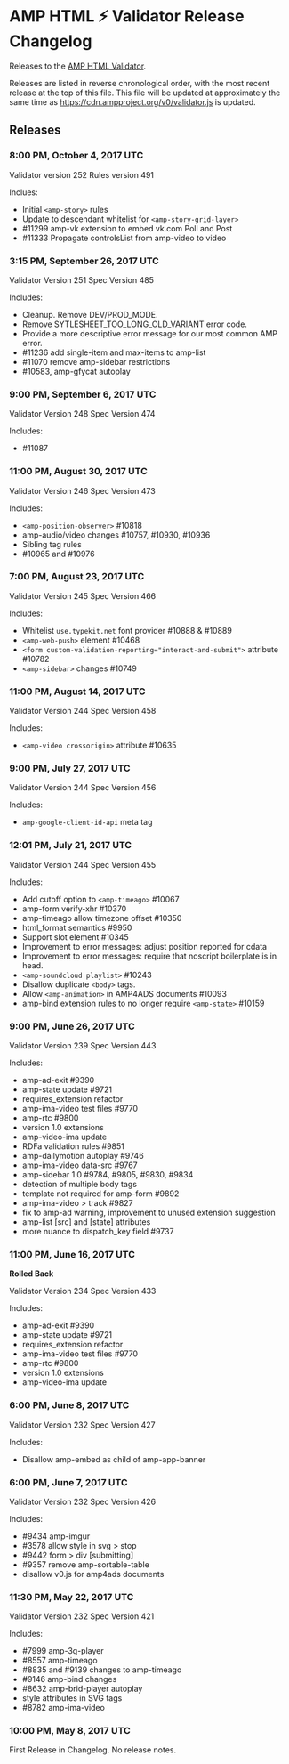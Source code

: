 <!---
Copyright 2017 The AMP HTML Authors. All Rights Reserved.

Licensed under the Apache License, Version 2.0 (the "License");
you may not use this file except in compliance with the License.
You may obtain a copy of the License at

      http://www.apache.org/licenses/LICENSE-2.0

Unless required by applicable law or agreed to in writing, software
distributed under the License is distributed on an "AS-IS" BASIS,
WITHOUT WARRANTIES OR CONDITIONS OF ANY KIND, either express or implied.
See the License for the specific language governing permissions and
limitations under the License.
-->

# AMP HTML ⚡ Validator Release Changelog

Releases to the
[AMP HTML Validator](https://github.com/ampproject/amphtml/blob/master/validator/README.md).

Releases are listed in reverse chronological order, with the most recent release
at the top of this file. This file will be updated at approximately the same
time as https://cdn.ampproject.org/v0/validator.js is updated.

## Releases

<!--
Please add new release changes here. Use the time in UTC for the header and
mention any release notes since the last change as well as the version numbers.
-->

### 8:00 PM, October 4, 2017 UTC

Validator version 252
Rules version 491

Inclues:
 - Initial `<amp-story>` rules
 - Update to descendant whitelist for `<amp-story-grid-layer>`
 - #11299 amp-vk extension to embed vk.com Poll and Post
 - #11333 Propagate controlsList from amp-video to video

### 3:15 PM, September 26, 2017 UTC

Validator Version 251
Spec Version 485

Includes:
 - Cleanup. Remove DEV/PROD_MODE.
 - Remove SYTLESHEET_TOO_LONG_OLD_VARIANT error code.
 - Provide a more descriptive error message for our most common AMP error.
 - #11236 add single-item and max-items to amp-list
 - #11070 remove amp-sidebar restrictions
 - #10583, amp-gfycat autoplay

### 9:00 PM, September 6, 2017 UTC

Validator Version 248
Spec Version 474

Includes:
 - #11087

### 11:00 PM, August 30, 2017 UTC

Validator Version 246
Spec Version 473

Includes:
 - `<amp-position-observer>` #10818
 - amp-audio/video changes #10757, #10930, #10936
 - Sibling tag rules
 - #10965 and #10976

### 7:00 PM, August 23, 2017 UTC

Validator Version 245
Spec Version 466

Includes:
 - Whitelist `use.typekit.net` font provider #10888 & #10889
 - `<amp-web-push>` element #10468
 - `<form custom-validation-reporting="interact-and-submit">` attribute #10782
 - `<amp-sidebar>` changes #10749

### 11:00 PM, August 14, 2017 UTC

Validator Version 244
Spec Version 458

Includes:
 - `<amp-video crossorigin>` attribute #10635

### 9:00 PM, July 27, 2017 UTC

Validator Version 244
Spec Version 456

Includes:
 - `amp-google-client-id-api` meta tag

### 12:01 PM, July 21, 2017 UTC

Validator Version 244
Spec Version 455

Includes:

 - Add cutoff option to `<amp-timeago>` #10067
 - amp-form verify-xhr #10370
 - amp-timeago allow timezone offset #10350
 - html_format semantics #9950
 - Support slot element #10345
 - Improvement to error messages: adjust position reported for cdata
 - Improvement to error messages: require that noscript boilerplate is in head.
 - `<amp-soundcloud playlist>` #10243
 - Disallow duplicate `<body>` tags.
 - Allow `<amp-animation>` in AMP4ADS documents #10093
 - amp-bind extension rules to no longer require `<amp-state>` #10159

### 9:00 PM, June 26, 2017 UTC

Validator Version 239
Spec Version 443

Includes:

 - amp-ad-exit #9390
 - amp-state update #9721
 - requires_extension refactor
 - amp-ima-video test files #9770
 - amp-rtc #9800
 - version 1.0 extensions
 - amp-video-ima update
 - RDFa validation rules #9851
 - amp-dailymotion autoplay #9746
 - amp-ima-video data-src #9767
 - amp-sidebar 1.0 #9784, #9805, #9830, #9834
 - detection of multiple body tags
 - template not required for amp-form #9892
 - amp-ima-video > track #9827
 - fix to amp-ad warning, improvement to unused extension suggestion
 - amp-list [src] and [state] attributes
 - more nuance to dispatch_key field #9737

### 11:00 PM, June 16, 2017 UTC

**Rolled Back**

Validator Version 234
Spec Version 433

Includes:

 - amp-ad-exit #9390
 - amp-state update #9721
 - requires_extension refactor
 - amp-ima-video test files #9770
 - amp-rtc #9800
 - version 1.0 extensions
 - amp-video-ima update

### 6:00 PM, June 8, 2017 UTC

Validator Version 232
Spec Version 427

Includes:

 - Disallow amp-embed as child of amp-app-banner

### 6:00 PM, June 7, 2017 UTC

Validator Version 232
Spec Version 426

Includes:

 - #9434 amp-imgur
 - #3578 allow style in svg > stop
 - #9442 form > div [submitting]
 - #9357 remove amp-sortable-table
 - disallow v0.js for amp4ads documents

### 11:30 PM, May 22, 2017 UTC

Validator Version 232
Spec Version 421

Includes:

 - #7999 amp-3q-player
 - #8557 amp-timeago
 - #8835 and #9139 changes to amp-timeago
 - #9146 amp-bind changes
 - #8632 amp-brid-player autoplay
 - style attributes in SVG tags
 - #8782 amp-ima-video


### 10:00 PM, May 8, 2017 UTC

First Release in Changelog. No release notes.

